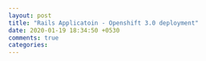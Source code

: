 ```yaml
---
layout: post
title: "Rails Applicatoin - Openshift 3.0 deployment"
date: 2020-01-19 18:34:50 +0530
comments: true
categories: 
---
```

